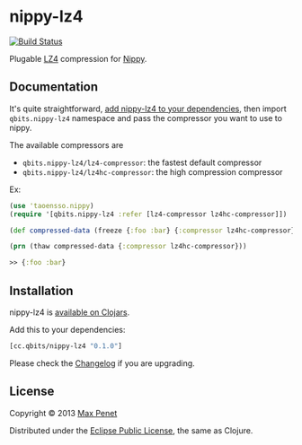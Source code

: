 # nippy-lz4
[![Build Status](https://secure.travis-ci.org/mpenet/nippy-lz4.png?branch=master)](http://travis-ci.org/mpenet/nippy-lz4)

Plugable [LZ4](https://github.com/jpountz/lz4-java) compression for [Nippy](https://github.com/ptaoussanis/nippy).

## Documentation

It's quite straightforward, [add nippy-lz4 to your dependencies](#installation),
then import `qbits.nippy-lz4` namespace and pass the compressor you want
to use to nippy.

The available compressors are

* `qbits.nippy-lz4/lz4-compressor`: the fastest default compressor
* `qbits.nippy-lz4/lz4hc-compressor`: the high compression compressor

Ex:
```clj
(use 'taoensso.nippy)
(require '[qbits.nippy-lz4 :refer [lz4-compressor lz4hc-compressor]])

(def compressed-data (freeze {:foo :bar} {:compressor lz4hc-compressor}))

(prn (thaw compressed-data {:compressor lz4hc-compressor}))

>> {:foo :bar}
```

## Installation

nippy-lz4 is [available on Clojars](https://clojars.org/cc.qbits/nippy-lz4).

Add this to your dependencies:

```clojure
[cc.qbits/nippy-lz4 "0.1.0"]
```

Please check the
[Changelog](https://github.com/mpenet/nippy-lz4/blob/master/CHANGELOG.md)
if you are upgrading.

## License

Copyright © 2013 [Max Penet](http://twitter.com/mpenet)

Distributed under the
[Eclipse Public License](http://www.eclipse.org/legal/epl-v10.html),
the same as Clojure.
